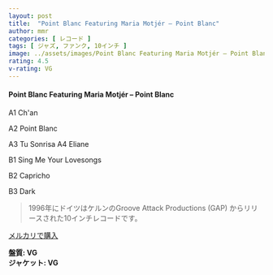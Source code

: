 ```yaml
---
layout: post
title:  "Point Blanc Featuring Maria Motjér – Point Blanc"
author: mmr
categories: [ レコード ]
tags: [ ジャズ, ファンク, 10インチ ]
image: ../assets/images/Point Blanc Featuring Maria Motjér – Point Blanc.jpg
rating: 4.5
v-rating: VG
---
```


#### Point Blanc Featuring Maria Motjér – Point Blanc

A1  Ch'an

A2  Point Blanc

A3  Tu Sonrisa
A4  Eliane


B1  Sing Me Your Lovesongs

B2  Capricho

B3  Dark

> 1996年にドイツはケルンのGroove Attack Productions (GAP) からリリースされた10インチレコードです。



[メルカリで購入](https://jp.mercari.com/item/m18334755783)


<div class="mt-4 mb-4 d-flex align-items-center">
<strong class="mr-1">盤質: VG</strong>
</div>
<div class="mt-4 mb-4 d-flex align-items-center">
<strong class="mr-1">ジャケット: VG</strong>
</div>